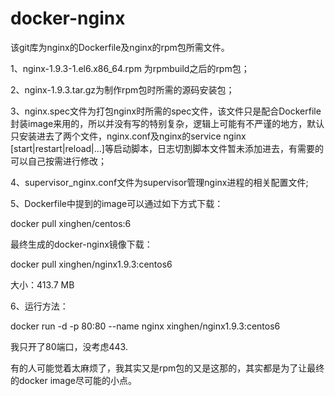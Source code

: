 # docker-nginx
该git库为nginx的Dockerfile及nginx的rpm包所需文件。

1、nginx-1.9.3-1.el6.x86_64.rpm 为rpmbuild之后的rpm包；

2、nginx-1.9.3.tar.gz为制作rpm包时所需的源码安装包；

3、nginx.spec文件为打包nginx时所需的spec文件，该文件只是配合Dockerfile封装image来用的，所以并没有写的特别复杂，逻辑上可能有不严谨的地方，默认只安装进去了两个文件，nginx.conf及nginx的service nginx [start|restart|reload|...]等启动脚本，日志切割脚本文件暂未添加进去，有需要的可以自己按需进行修改；

4、supervisor_nginx.conf文件为supervisor管理nginx进程的相关配置文件;

5、Dockerfile中提到的image可以通过如下方式下载：

docker pull xinghen/centos:6

最终生成的docker-nginx镜像下载：

docker  pull xinghen/nginx1.9.3:centos6

大小：413.7 MB

6、运行方法：

docker  run -d -p 80:80 --name nginx xinghen/nginx1.9.3:centos6

我只开了80端口，没考虑443.

有的人可能觉着太麻烦了，我其实又是rpm包的又是这那的，其实都是为了让最终的docker  image尽可能的小点。
